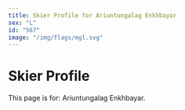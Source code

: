 ```yaml
---
title: Skier Profile for Ariuntungalag Enkhbayar
sex: "L"
id: "567"
image: "/img/flags/mgl.svg" 
---
```


# Skier Profile

This page is for: Ariuntungalag Enkhbayar.
    